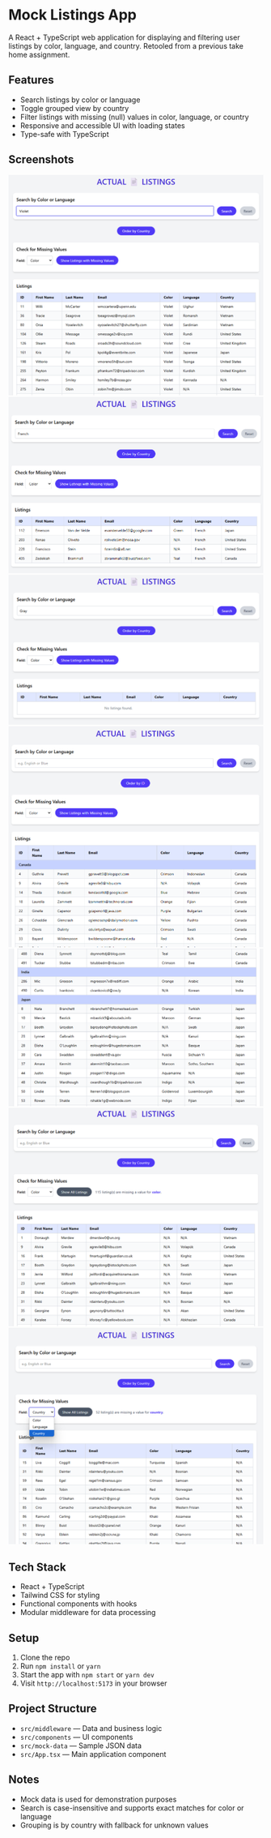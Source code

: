 # Mock Listings App

A React + TypeScript web application for displaying and filtering user listings by color, language, and country. Retooled from a previous take home assignment.

## Features

- Search listings by color or language
- Toggle grouped view by country
- Filter listings with missing (null) values in color, language, or country
- Responsive and accessible UI with loading states
- Type-safe with TypeScript

## Screenshots

![Screen1](/public/col-test.png)
![Screen1](/public/lang-test.png)
![Screen1](/public/col-void.png)
![Screen1](/public/order-test.png)
![Screen1](/public/order-test2.png)
![Screen1](/public/null-val1.png)
![Screen1](/public/null-val2.png)


## Tech Stack

- React + TypeScript
- Tailwind CSS for styling
- Functional components with hooks
- Modular middleware for data processing

## Setup

1. Clone the repo
2. Run `npm install` or `yarn`
3. Start the app with `npm start` or `yarn dev`
4. Visit `http://localhost:5173` in your browser

## Project Structure

- `src/middleware` — Data and business logic
- `src/components` — UI components
- `src/mock-data` — Sample JSON data
- `src/App.tsx` — Main application component

## Notes

- Mock data is used for demonstration purposes
- Search is case-insensitive and supports exact matches for color or language
- Grouping is by country with fallback for unknown values
